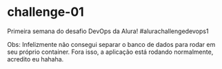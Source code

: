 # challenge-01

Primeira semana do desafio DevOps da Alura! #alurachallengedevops1

Obs: Infelizmente não consegui separar o banco de dados para rodar em seu próprio container. Fora isso, a aplicação está rodando normalmente, acredito eu hahaha.
